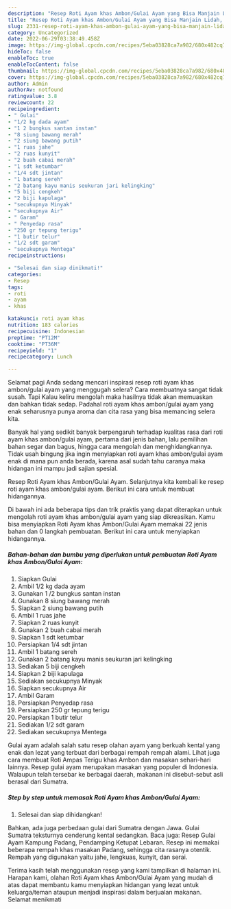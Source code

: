 ```yaml
---
description: "Resep Roti Ayam khas Ambon/Gulai Ayam yang Bisa Manjain Lidah, Buat Buka Puasa Enak"
title: "Resep Roti Ayam khas Ambon/Gulai Ayam yang Bisa Manjain Lidah, Buat Buka Puasa Enak"
slug: 2331-resep-roti-ayam-khas-ambon-gulai-ayam-yang-bisa-manjain-lidah-buat-buka-puasa-enak
category: Uncategorized
date: 2022-06-29T03:38:49.458Z
image: https://img-global.cpcdn.com/recipes/5eba03828ca7a982/680x482cq70/roti-ayam-khas-ambongulai-ayam-foto-resep-utama.jpg
hideToc: false
enableToc: true
enableTocContent: false
thumbnail: https://img-global.cpcdn.com/recipes/5eba03828ca7a982/680x482cq70/roti-ayam-khas-ambongulai-ayam-foto-resep-utama.jpg
cover: https://img-global.cpcdn.com/recipes/5eba03828ca7a982/680x482cq70/roti-ayam-khas-ambongulai-ayam-foto-resep-utama.jpg
author: Admin
authorAv: notfound
ratingvalue: 3.8
reviewcount: 22
recipeingredient:
- " Gulai"
- "1/2 kg dada ayam"
- "1 2 bungkus santan instan"
- "8 siung bawang merah"
- "2 siung bawang putih"
- "1 ruas jahe"
- "2 ruas kunyit"
- "2 buah cabai merah"
- "1 sdt ketumbar"
- "1/4 sdt jintan"
- "1 batang sereh"
- "2 batang kayu manis seukuran jari kelingking"
- "5 biji cengkeh"
- "2 biji kapulaga"
- "secukupnya Minyak"
- "secukupnya Air"
- " Garam"
- " Penyedap rasa"
- "250 gr tepung terigu"
- "1 butir telur"
- "1/2 sdt garam"
- "secukupnya Mentega"
recipeinstructions:

- "Selesai dan siap dinikmati!"
categories:
- Resep
tags:
- roti
- ayam
- khas

katakunci: roti ayam khas 
nutrition: 183 calories
recipecuisine: Indonesian
preptime: "PT12M"
cooktime: "PT36M"
recipeyield: "1"
recipecategory: Lunch

---
```



Selamat pagi Anda sedang mencari inspirasi resep roti ayam khas ambon/gulai ayam yang menggugah selera? Cara membuatnya sangat tidak susah. Tapi Kalau keliru mengolah maka hasilnya tidak akan memuaskan dan bahkan tidak sedap. Padahal roti ayam khas ambon/gulai ayam yang enak seharusnya punya aroma dan cita rasa yang bisa memancing selera kita.


Banyak hal yang sedikit banyak berpengaruh terhadap kualitas rasa dari roti ayam khas ambon/gulai ayam, pertama dari jenis bahan, lalu pemilihan bahan segar dan bagus, hingga cara mengolah dan menghidangkannya. Tidak usah bingung jika ingin menyiapkan roti ayam khas ambon/gulai ayam enak di mana pun anda berada, karena asal sudah tahu caranya maka hidangan ini mampu jadi sajian spesial.

Resep Roti Ayam khas Ambon/Gulai Ayam. Selanjutnya kita kembali ke resep roti ayam khas ambon/gulai ayam. Berikut ini cara untuk membuat hidangannya.


Di bawah ini ada beberapa tips dan trik praktis yang dapat diterapkan untuk mengolah roti ayam khas ambon/gulai ayam yang siap dikreasikan. Kamu bisa menyiapkan Roti Ayam khas Ambon/Gulai Ayam memakai 22 jenis bahan dan 0 langkah pembuatan. Berikut ini cara untuk menyiapkan hidangannya.

<!--inarticleads1-->

##### Bahan-bahan dan bumbu yang diperlukan untuk pembuatan Roti Ayam khas Ambon/Gulai Ayam:

1. Siapkan  Gulai
1. Ambil 1/2 kg dada ayam
1. Gunakan 1 /2 bungkus santan instan
1. Gunakan 8 siung bawang merah
1. Siapkan 2 siung bawang putih
1. Ambil 1 ruas jahe
1. Siapkan 2 ruas kunyit
1. Gunakan 2 buah cabai merah
1. Siapkan 1 sdt ketumbar
1. Persiapkan 1/4 sdt jintan
1. Ambil 1 batang sereh
1. Gunakan 2 batang kayu manis seukuran jari kelingking
1. Sediakan 5 biji cengkeh
1. Siapkan 2 biji kapulaga
1. Sediakan secukupnya Minyak
1. Siapkan secukupnya Air
1. Ambil  Garam
1. Persiapkan  Penyedap rasa
1. Persiapkan 250 gr tepung terigu
1. Persiapkan 1 butir telur
1. Sediakan 1/2 sdt garam
1. Sediakan secukupnya Mentega


Gulai ayam adalah salah satu resep olahan ayam yang berkuah kental yang enak dan lezat yang terbuat dari berbagai rempah rempah alami. Lihat juga cara membuat Roti Ampas Terigu khas Ambon dan masakan sehari-hari lainnya. Resep gulai ayam merupakan masakan yang populer di Indonesia. Walaupun telah tersebar ke berbagai daerah, makanan ini disebut-sebut asli berasal dari Sumatra. 

<!--inarticleads2-->

##### Step by step untuk memasak Roti Ayam khas Ambon/Gulai Ayam:


1. Selesai dan siap dihidangkan!

Bahkan, ada juga perbedaan gulai dari Sumatra dengan Jawa. Gulai Sumatra teksturnya cenderung kental sedangkan. Baca juga: Resep Gulai Ayam Kampung Padang, Pendamping Ketupat Lebaran. Resep ini memakai beberapa rempah khas masakan Padang, sehingga cita rasanya otentik. Rempah yang digunakan yaitu jahe, lengkuas, kunyit, dan serai. 

Terima kasih telah menggunakan resep yang kami tampilkan di halaman ini. Harapan kami, olahan Roti Ayam khas Ambon/Gulai Ayam yang mudah di atas dapat membantu kamu menyiapkan hidangan yang lezat untuk keluarga/teman ataupun menjadi inspirasi dalam berjualan makanan. Selamat menikmati

